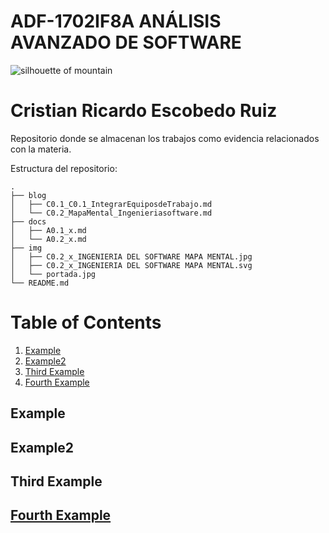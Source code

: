 # ADF-1702IF8A ANÁLISIS AVANZADO DE SOFTWARE

<img title="Elliott Engelmann" src="https://images.unsplash.com/photo-1439792675105-701e6a4ab6f0?ixlib=rb-1.2.1&q=80&fm=jpg&crop=entropy&cs=tinysrgb&w=1080&fit=max&ixid=eyJhcHBfaWQiOjkwODQwfQ" alt="silhouette of mountain" data-align="center">

# Cristian Ricardo Escobedo Ruiz

Repositorio donde se almacenan los trabajos como evidencia relacionados con la materia.

Estructura del repositorio:

```
.
├── blog
│   ├── C0.1_C0.1_IntegrarEquiposdeTrabajo.md
│   └── C0.2_MapaMental_Ingenieriasoftware.md
├── docs
│   ├── A0.1_x.md
│   └── A0.2_x.md
├── img
│   ├── C0.2_x_INGENIERIA DEL SOFTWARE MAPA MENTAL.jpg
│   ├── C0.2_x_INGENIERIA DEL SOFTWARE MAPA MENTAL.svg
│   └── portada.jpg
└── README.md

```

# Table of Contents

1. [Example](#example)
2. [Example2](#example2)
3. [Third Example](#third-example)
4. [Fourth Example](#fourth-examplehttpwwwfourthexamplecom)

## Example

## Example2

## Third Example

## [Fourth Example](http://www.fourthexample.com)
